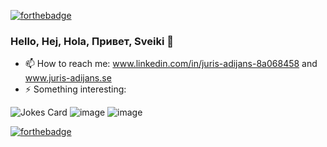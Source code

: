 [![forthebadge](https://forthebadge.com/images/badges/made-with-java.svg)](https://forthebadge.com)


### Hello, Hej, Hola, Привет, Sveiki  👋

- 📫 How to reach me: www.linkedin.com/in/juris-adijans-8a068458 and www.juris-adijans.se
- ⚡ Something interesting: 

 
![Jokes Card](https://readme-jokes.vercel.app/api)
![image](https://github-readme-stats.vercel.app/api/top-langs/?username=Yuriks1)
![image](https://github-profile-summary-cards.vercel.app/api/cards/profile-details?username=Yuriks1&theme=vue)

[![forthebadge](https://forthebadge.com/images/badges/powered-by-flux-capacitor.svg)](https://forthebadge.com)


